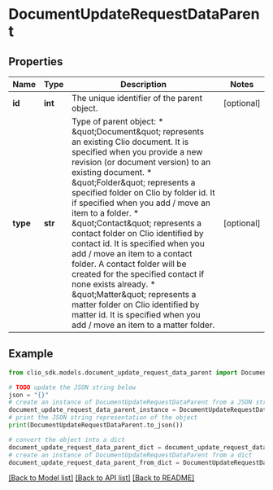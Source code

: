 # DocumentUpdateRequestDataParent


## Properties

Name | Type | Description | Notes
------------ | ------------- | ------------- | -------------
**id** | **int** | The unique identifier of the parent object. | [optional] 
**type** | **str** | Type of parent object: * \&quot;Document\&quot; represents an existing Clio document. It is specified when you provide a new revision (or document version) to an existing document. * \&quot;Folder\&quot; represents a specified folder on Clio by folder id. It if specified when you add / move an item to a folder. * \&quot;Contact\&quot; represents a contact folder on Clio identified by contact id. It is specified when you add / move an item to a contact folder. A contact folder will be created for the specified contact if none exists already. * \&quot;Matter\&quot; represents a matter folder on Clio identified by matter id. It is specified when you add / move an item to a matter folder.  | [optional] 

## Example

```python
from clio_sdk.models.document_update_request_data_parent import DocumentUpdateRequestDataParent

# TODO update the JSON string below
json = "{}"
# create an instance of DocumentUpdateRequestDataParent from a JSON string
document_update_request_data_parent_instance = DocumentUpdateRequestDataParent.from_json(json)
# print the JSON string representation of the object
print(DocumentUpdateRequestDataParent.to_json())

# convert the object into a dict
document_update_request_data_parent_dict = document_update_request_data_parent_instance.to_dict()
# create an instance of DocumentUpdateRequestDataParent from a dict
document_update_request_data_parent_from_dict = DocumentUpdateRequestDataParent.from_dict(document_update_request_data_parent_dict)
```
[[Back to Model list]](../README.md#documentation-for-models) [[Back to API list]](../README.md#documentation-for-api-endpoints) [[Back to README]](../README.md)


